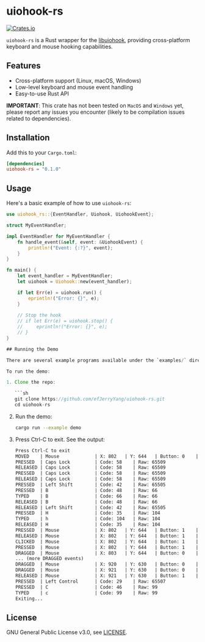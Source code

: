 # uiohook-rs

[![Crates.io](https://img.shields.io/crates/v/uiohook-rs.svg)](https://crates.io/crates/uiohook-rs)

`uiohook-rs` is a Rust wrapper for the [libuiohook](https://github.com/kwhat/libuiohook), providing cross-platform keyboard and mouse hooking capabilities.

## Features

- Cross-platform support (Linux, macOS, Windows)
- Low-level keyboard and mouse event handling
- Easy-to-use Rust API

**IMPORTANT**: This crate has not been tested on `MacOS` and `Windows` yet, please report any issues you encounter (likely to be compilation issues related to dependencies).

## Installation

Add this to your `Cargo.toml`:

```toml
[dependencies]
uiohook-rs = "0.1.0"
```

## Usage

Here's a basic example of how to use `uiohook-rs`:

```rust
use uiohook_rs::{EventHandler, Uiohook, UiohookEvent};

struct MyEventHandler;

impl EventHandler for MyEventHandler {
    fn handle_event(&self, event: &UiohookEvent) {
        println!("Event: {:?}", event);
    }
}

fn main() {
    let event_handler = MyEventHandler;
    let uiohook = Uiohook::new(event_handler);

    if let Err(e) = uiohook.run() {
        eprintln!("Error: {}", e);
    }
    
    // Stop the hook
    // if let Err(e) = uiohook.stop() {
    //     eprintln!("Error: {}", e);
    // }
}

## Running the Demo

There are several example programs available under the `examples/` directory, including demos for general event handling (`demo.rs`), pretty-printed output (`pretty_demo.rs`), and specific handlers for keyboard, mouse, and wheel events. Except for the `pretty_demo.rs`, all other examples use the minimal code to demonstrate the hook functionality.

To run the demo:

1. Clone the repo:

   ```sh
   git clone https://github.com/efJerryYang/uiohook-rs.git
   cd uiohook-rs
   ```

2. Run the demo:

   ```sh
   cargo run --example demo
   ```

3. Press Ctrl-C to exit. See the output:

    ```txt
    Press Ctrl-C to exit
    MOVED    | Mouse             | X: 802   | Y: 644   | Button: 0    | Clicks: 0   
    PRESSED  | Caps Lock         | Code: 58    | Raw: 65509
    RELEASED | Caps Lock         | Code: 58    | Raw: 65509
    PRESSED  | Caps Lock         | Code: 58    | Raw: 65509
    RELEASED | Caps Lock         | Code: 58    | Raw: 65509
    PRESSED  | Left Shift        | Code: 42    | Raw: 65505
    PRESSED  | B                 | Code: 48    | Raw: 66   
    TYPED    | B                 | Code: 66    | Raw: 66   
    RELEASED | B                 | Code: 48    | Raw: 66   
    RELEASED | Left Shift        | Code: 42    | Raw: 65505
    PRESSED  | H                 | Code: 35    | Raw: 104  
    TYPED    | h                 | Code: 104   | Raw: 104  
    RELEASED | H                 | Code: 35    | Raw: 104  
    PRESSED  | Mouse             | X: 802   | Y: 644   | Button: 1    | Clicks: 1   
    RELEASED | Mouse             | X: 802   | Y: 644   | Button: 1    | Clicks: 1   
    CLICKED  | Mouse             | X: 802   | Y: 644   | Button: 1    | Clicks: 1   
    PRESSED  | Mouse             | X: 802   | Y: 644   | Button: 1    | Clicks: 1   
    DRAGGED  | Mouse             | X: 803   | Y: 644   | Button: 0    | Clicks: 1   
    ... (more DRAGGED events)
    DRAGGED  | Mouse             | X: 920   | Y: 630   | Button: 0    | Clicks: 0   
    DRAGGED  | Mouse             | X: 921   | Y: 630   | Button: 0    | Clicks: 0   
    RELEASED | Mouse             | X: 921   | Y: 630   | Button: 1    | Clicks: 0   
    PRESSED  | Left Control      | Code: 29    | Raw: 65507
    PRESSED  | C                 | Code: 46    | Raw: 99   
    TYPED    | c                 | Code: 99    | Raw: 99   
    Exiting...
    ```

## License

GNU General Public License v3.0, see [LICENSE](LICENSE).
